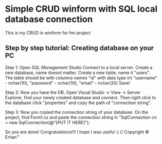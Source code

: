 Simple CRUD winform with SQL local database connection
==


This is my CRUD in winform for fmi project


Step by step tutorial: Creating database on your PC
----

Step 1: Open SQL Management Studio 
	Connect to a local server.
	Create a new database, name doesnt matter.
	Create a new table, name it "users".
	The table should be with columns names "id" with data type int
	"username" - nchar(10), "password" - nchar(10), "email" - nchar(20)
	Save!

Step 2: Now you have the DB. Open Visual Studio -> View -> Server Explorer, 
	find your newly created database and connect. Then right click to
	the database click "properties" and copy the path of "connection string".

Step 3: Now you copied the connection string of your database. On the project, 
	find Form1.cs and paste the connection string in
	"SqlConnection cn = new SqlConnection(@"[PUT IT HERE]");

 So you are done! Congratulations!!! I hope I was useful :)     // Copyright © Erhan™ 

